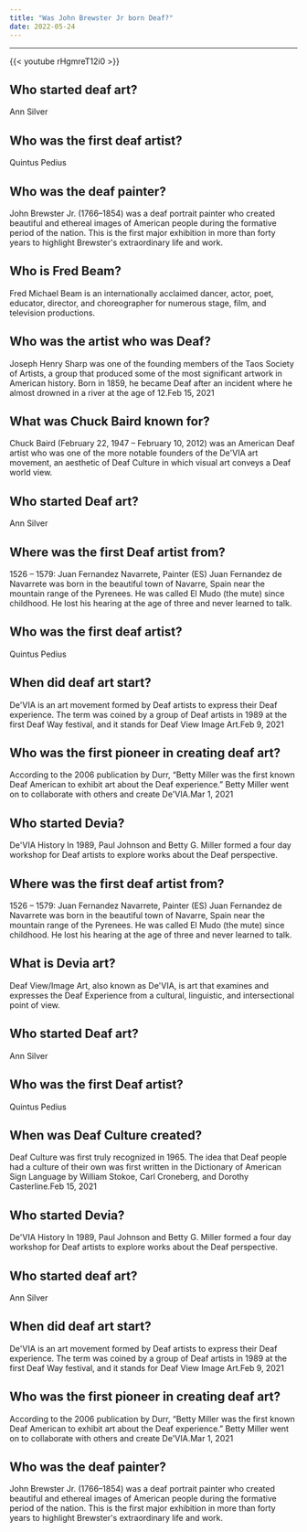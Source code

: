 ```yaml
---
title: "Was John Brewster Jr born Deaf?"
date: 2022-05-24
---
```


---
{{< youtube rHgmreT12i0 >}}
## Who started deaf art?
Ann Silver

## Who was the first deaf artist?
Quintus Pedius

## Who was the deaf painter?
John Brewster Jr. (1766–1854) was a deaf portrait painter who created beautiful and ethereal images of American people during the formative period of the nation. This is the first major exhibition in more than forty years to highlight Brewster's extraordinary life and work.

## Who is Fred Beam?
Fred Michael Beam is an internationally acclaimed dancer, actor, poet, educator, director, and choreographer for numerous stage, film, and television productions.

## Who was the artist who was Deaf?
Joseph Henry Sharp was one of the founding members of the Taos Society of Artists, a group that produced some of the most significant artwork in American history. Born in 1859, he became Deaf after an incident where he almost drowned in a river at the age of 12.Feb 15, 2021

## What was Chuck Baird known for?
Chuck Baird (February 22, 1947 – February 10, 2012) was an American Deaf artist who was one of the more notable founders of the De'VIA art movement, an aesthetic of Deaf Culture in which visual art conveys a Deaf world view.

## Who started Deaf art?
Ann Silver

## Where was the first Deaf artist from?
1526 – 1579: Juan Fernandez Navarrete, Painter (ES) Juan Fernandez de Navarrete was born in the beautiful town of Navarre, Spain near the mountain range of the Pyrenees. He was called El Mudo (the mute) since childhood. He lost his hearing at the age of three and never learned to talk.

## Who was the first deaf artist?
Quintus Pedius

## When did deaf art start?
De'VIA is an art movement formed by Deaf artists to express their Deaf experience. The term was coined by a group of Deaf artists in 1989 at the first Deaf Way festival, and it stands for Deaf View Image Art.Feb 9, 2021

## Who was the first pioneer in creating deaf art?
According to the 2006 publication by Durr, “Betty Miller was the first known Deaf American to exhibit art about the Deaf experience.” Betty Miller went on to collaborate with others and create De'VIA.Mar 1, 2021

## Who started Devia?
De'VIA History In 1989, Paul Johnson and Betty G. Miller formed a four day workshop for Deaf artists to explore works about the Deaf perspective.

## Where was the first deaf artist from?
1526 – 1579: Juan Fernandez Navarrete, Painter (ES) Juan Fernandez de Navarrete was born in the beautiful town of Navarre, Spain near the mountain range of the Pyrenees. He was called El Mudo (the mute) since childhood. He lost his hearing at the age of three and never learned to talk.

## What is Devia art?
Deaf View/Image Art, also known as De'VIA, is art that examines and expresses the Deaf Experience from a cultural, linguistic, and intersectional point of view.

## Who started Deaf art?
Ann Silver

## Who was the first Deaf artist?
Quintus Pedius

## When was Deaf Culture created?
Deaf Culture was first truly recognized in 1965. The idea that Deaf people had a culture of their own was first written in the Dictionary of American Sign Language by William Stokoe, Carl Croneberg, and Dorothy Casterline.Feb 15, 2021

## Who started Devia?
De'VIA History In 1989, Paul Johnson and Betty G. Miller formed a four day workshop for Deaf artists to explore works about the Deaf perspective.

## Who started deaf art?
Ann Silver

## When did deaf art start?
De'VIA is an art movement formed by Deaf artists to express their Deaf experience. The term was coined by a group of Deaf artists in 1989 at the first Deaf Way festival, and it stands for Deaf View Image Art.Feb 9, 2021

## Who was the first pioneer in creating deaf art?
According to the 2006 publication by Durr, “Betty Miller was the first known Deaf American to exhibit art about the Deaf experience.” Betty Miller went on to collaborate with others and create De'VIA.Mar 1, 2021

## Who was the deaf painter?
John Brewster Jr. (1766–1854) was a deaf portrait painter who created beautiful and ethereal images of American people during the formative period of the nation. This is the first major exhibition in more than forty years to highlight Brewster's extraordinary life and work.

